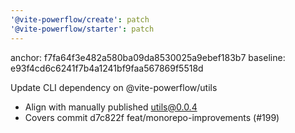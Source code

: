 ```yaml
---
'@vite-powerflow/create': patch
'@vite-powerflow/starter': patch
---
```


anchor: f7fa64f3e482a580ba09da8530025a9ebef183b7
baseline: e93f4cd6c6241f7b4a1241bf9faa567869f5518d

Update CLI dependency on @vite-powerflow/utils

- Align with manually published utils@0.0.4
- Covers commit d7c822f feat/monorepo-improvements (#199)

